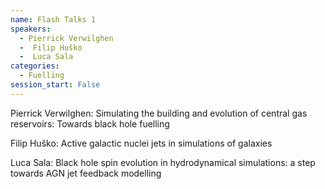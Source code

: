 ```yaml
---
name: Flash Talks 1
speakers:
  - Pierrick Verwilghen
  -  Filip Huško
  -  Luca Sala
categories:
  - Fuelling
session_start: False
---
```


Pierrick Verwilghen: Simulating the building and evolution of central gas reservoirs: Towards black hole fuelling 

 Filip Huško:  Active galactic nuclei jets in simulations of galaxies 

 Luca Sala:  Black hole spin evolution in hydrodynamical simulations: a step towards AGN jet feedback modelling
